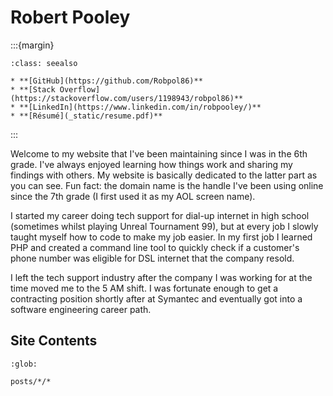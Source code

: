 # Robert Pooley

:::{margin}
```{admonition} Hyperlinks
:class: seealso

* **[GitHub](https://github.com/Robpol86)**
* **[Stack Overflow](https://stackoverflow.com/users/1198943/robpol86)**
* **[LinkedIn](https://www.linkedin.com/in/robpooley/)**
* **[Résumé](_static/resume.pdf)**
```
:::

Welcome to my website that I've been maintaining since I was in the 6th grade. I've always enjoyed learning how things work
and sharing my findings with others. My website is basically dedicated to the latter part as you can see. Fun fact: the
domain name is the handle I've been using online since the 7th grade (I first used it as my AOL screen name).

I started my career doing tech support for dial-up internet in high school (sometimes whilst playing Unreal Tournament 99),
but at every job I slowly taught myself how to code to make my job easier. In my first job I learned PHP and created a
command line tool to quickly check if a customer's phone number was eligible for DSL internet that the company resold.

I left the tech support industry after the company I was working for at the time moved me to the 5 AM shift. I was fortunate
enough to get a contracting position shortly after at Symantec and eventually got into a software engineering career path.

## Site Contents

```{toctree}
:glob:

posts/*/*
```
